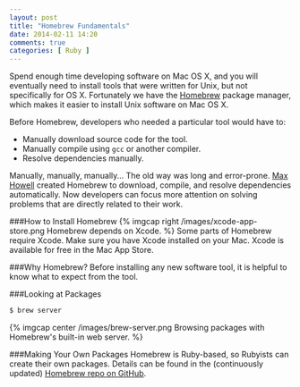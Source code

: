 ```yaml
---
layout: post
title: "Homebrew Fundamentals"
date: 2014-02-11 14:20
comments: true
categories: [ Ruby ]
---
```

Spend enough time developing software on Mac OS X, and you will eventually need to install tools that were written for Unix, but not specifically for OS X. Fortunately we have the [Homebrew](http://brew.sh/) package manager, which makes it easier to install Unix software on Mac OS X. 

Before Homebrew, developers who needed a particular tool would have to:

* Manually download source code for the tool.
* Manually compile using `gcc` or another compiler.
* Resolve dependencies manually.

Manually, manually, manually... The old way was long and error-prone. [Max Howell](https://twitter.com/mxcl) created Homebrew to download, compile, and resolve dependencies automatically. Now developers can focus more attention on solving problems that are directly related to their work.
<!--more-->
###How to Install Homebrew
{% imgcap right /images/xcode-app-store.png Homebrew depends on Xcode. %}
Some parts of Homebrew require Xcode. Make sure you have Xcode installed on your Mac. Xcode is available for free in the Mac App Store.



###Why Homebrew?
Before installing any new software tool, it is helpful to know what to expect from the tool.


###Looking at Packages


```bash
$ brew server
```
{% imgcap center /images/brew-server.png Browsing packages with Homebrew's built-in web server. %}




###Making Your Own Packages
Homebrew is Ruby-based, so Rubyists can create their own packages.  Details can be found in the (continuously updated) [Homebrew repo on GitHub](https://github.com/Homebrew/).
